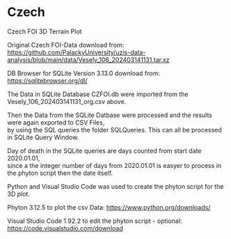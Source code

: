 

# Czech
 Czech FOI 3D Terrain Plot


Original Czech FOI-Data download from:
<br>https://github.com/PalackyUniversity/uzis-data-analysis/blob/main/data/Vesely_106_202403141131.tar.xz


DB Browser for SQLite Version 3.13.0 download from:
<br>https://sqlitebrowser.org/dl/


The Data in SQLite Database CZFOI.db were imported from the Vesely_106_202403141131_org.csv above.

Then the Data from the SQLite Datbase were processed and the results were again exported to CSV Files,
<br>by using the SQL queries the folder SQLQueries. This can all be processed in SQLite Query Window.

Day of death in the SQLite queries are days counted from  start date 2020.01.01,
<br>since a the integer number of days from 2020.01.01 is easyer to process in the phyton script then the date itself. 

Python and Visual Studio Code was used to create the phyton script for the 3D plot.

Phyton 3.12.5 to plot the csv Data: 
https://www.python.org/downloads/

Visual Studio Code 1.92.2 to edit the phyton script - optional:
https://code.visualstudio.com/download

 



